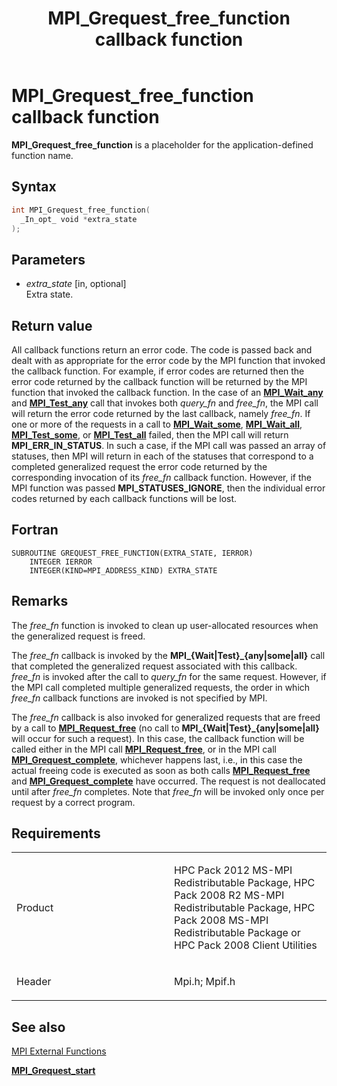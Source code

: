 ﻿---
title: MPI_Grequest_free_function callback function
TOCTitle: MPI_Grequest_free_function callback function
ms:assetid: b1a96d01-0a0c-4307-9cf2-68b51426e45e
ms:mtpsurl: https://msdn.microsoft.com/en-us/library/Dn473392(v=VS.85)
ms:contentKeyID: 59360928
ms.date: 03/28/2018
mtps_version: v=VS.85
f1_keywords:
- GREQUEST_FREE_FUNCTION
- mpi/GREQUEST_FREE_FUNCTION
- mpi/MPI_Grequest_free_function
- MPI_Grequest_free_function
- mpif/GREQUEST_FREE_FUNCTION
- mpif/MPI_Grequest_free_function
dev_langs:
- C++
- C
---

# MPI\_Grequest\_free\_function callback function

**MPI\_Grequest\_free\_function** is a placeholder for the application-defined function name.

## Syntax

``` c++
int MPI_Grequest_free_function(
  _In_opt_ void *extra_state
);
```

## Parameters

  - *extra\_state* \[in, optional\]  
    Extra state.

## Return value

All callback functions return an error code. The code is passed back and dealt with as appropriate for the error code by the MPI function that invoked the callback function. For example, if error codes are returned then the error code returned by the callback function will be returned by the MPI function that invoked the callback function. In the case of an [**MPI\_Wait\_any**](mpi-wait-any-function.md) and [**MPI\_Test\_any**](mpi-test-any-function.md) call that invokes both *query\_fn* and *free\_fn*, the MPI call will return the error code returned by the last callback, namely *free\_fn*. If one or more of the requests in a call to [**MPI\_Wait\_some**](mpi-wait-some-function.md), [**MPI\_Wait\_all**](mpi-wait-all-function.md), [**MPI\_Test\_some**](mpi-test-some-function.md), or [**MPI\_Test\_all**](mpi-test-all-function.md)  failed, then the MPI call will return **MPI\_ERR\_IN\_STATUS**. In such a case, if the MPI call was passed an array of statuses, then MPI will return in each of the statuses that correspond to a completed generalized request the error code returned by the corresponding invocation of its *free\_fn* callback function. However, if the MPI function was passed **MPI\_STATUSES\_IGNORE**, then the individual error codes returned by each callback functions will be lost.

## Fortran

    SUBROUTINE GREQUEST_FREE_FUNCTION(EXTRA_STATE, IERROR)
        INTEGER IERROR
        INTEGER(KIND=MPI_ADDRESS_KIND) EXTRA_STATE

## Remarks

The *free\_fn* function is invoked to clean up user-allocated resources when the generalized request is freed. 

The *free\_fn* callback is invoked by the **MPI\_{Wait|Test}\_{any|some|all}** call that completed the generalized request associated with this callback. *free\_fn* is invoked after the call to *query\_fn* for the same request. However, if the MPI call completed multiple generalized requests, the order in which *free\_fn* callback functions are invoked is not specified by MPI.

The *free\_fn* callback is also invoked for generalized requests that are freed by a call to [**MPI\_Request\_free**](mpi-request-free-function.md) (no call to **MPI\_{Wait|Test}\_{any|some|all}** will occur for such a request). In this case, the callback function will be called either in the MPI call [**MPI\_Request\_free**](mpi-request-free-function.md), or in the MPI call [**MPI\_Grequest\_complete**](mpi-grequest-complete-function.md), whichever happens last, i.e., in this case the actual freeing code is executed as soon as both calls [**MPI\_Request\_free**](mpi-request-free-function.md) and [**MPI\_Grequest\_complete**](mpi-grequest-complete-function.md) have occurred. The request is not deallocated until after *free\_fn* completes. Note that *free\_fn* will be invoked only once per request by a correct program.

## Requirements

<table>
<colgroup>
<col style="width: 50%" />
<col style="width: 50%" />
</colgroup>
<tbody>
<tr class="odd">
<td><p>Product</p></td>
<td><p>HPC Pack 2012 MS-MPI Redistributable Package, HPC Pack 2008 R2 MS-MPI Redistributable Package, HPC Pack 2008 MS-MPI Redistributable Package or HPC Pack 2008 Client Utilities</p></td>
</tr>
<tr class="even">
<td><p>Header</p></td>
<td>Mpi.h;
Mpif.h</td>
</tr>
</tbody>
</table>


## See also

[MPI External Functions](mpi-external-functions.md)

[**MPI\_Grequest\_start**](mpi-grequest-start-function.md)

